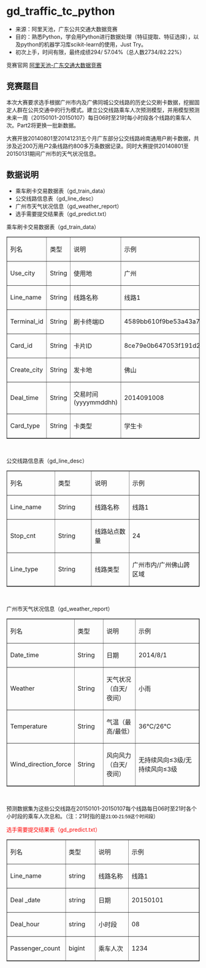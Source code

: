 # gd_traffic_tc_python
- 来源：阿里天池，广东公共交通大数据竞赛
- 目的：熟悉Python，学会用Python进行数据处理（特征提取、特征选择），以及python的机器学习库scikit-learn的使用，Just Try。
- 初次上手，时间有限，最终成绩294/ 57.04%（总人数2734/82.22%）

<p>竞赛官网 <a href="http://tianchi.aliyun.com/competition/information.htm?spm=5176.100067.5678.2.3o7931&raceId=231514" title="阿里天池">
阿里天池-广东交通大数据竞赛</a></p>

## 竞赛题目
本次大赛要求选手根据广州市内及广佛同城公交线路的历史公交刷卡数据，挖掘固定人群在公共交通中的行为模式。建立公交线路乘车人次预测模型，并用模型预测未来一周（20150101-20150107）每日06时至21时每小时段各个线路的乘车人次。Part2将更换一批新数据。

大赛开放20140801至20141231五个月广东部分公交线路岭南通用户刷卡数据，共涉及近200万用户2条线路约800多万条数据记录。同时大赛提供20140801至20150131期间广州市的天气状况信息。

## 数据说明
- 乘车刷卡交易数据表（gd_train_data）
- 公交线路信息表（gd_line_desc）
- 广州市天气状况信息（gd_weather_report）
- 选手需要提交结果表（gd_predict.txt）

<p>
	乘车刷卡交易数据表（gd_train_data）</p>
<table border="1" cellpadding="0" cellspacing="0">
	<tbody>
		<tr>
			<td style="width:157px;">
				<p>
					列名</p>
			</td>
			<td style="width:140px;">
				<p>
					类型</p>
			</td>
			<td style="width:133px;">
				<p>
					说明</p>
			</td>
			<td style="width:128px;">
				<p>
					示例</p>
			</td>
		</tr>
		<tr>
			<td style="width:157px;">
				<p>
					Use_city</p>
			</td>
			<td style="width:140px;">
				<p>
					String</p>
			</td>
			<td style="width:133px;">
				<p>
					使用地</p>
			</td>
			<td style="width:128px;">
				<p>
					广州</p>
			</td>
		</tr>
		<tr>
			<td style="width:157px;">
				<p>
					Line_name</p>
			</td>
			<td style="width:140px;">
				<p>
					String</p>
			</td>
			<td style="width:133px;">
				<p>
					线路名称</p>
			</td>
			<td style="width:128px;">
				<p>
					线路1</p>
			</td>
		</tr>
		<tr>
			<td style="width:157px;">
				<p>
					Terminal_id</p>
			</td>
			<td style="width:140px;">
				<p>
					String</p>
			</td>
			<td style="width:133px;">
				<p>
					刷卡终端ID</p>
			</td>
			<td style="width:128px;">
				<p>
					4589bb610f9be53a43a7bc26bb40e44d</p>
			</td>
		</tr>
		<tr>
			<td style="width:157px;">
				<p>
					Card_id</p>
			</td>
			<td style="width:140px;">
				<p>
					String</p>
			</td>
			<td style="width:133px;">
				<p>
					卡片ID</p>
			</td>
			<td style="width:128px;">
				<p>
					8ce79e0b647053f191d20c5552eb49f0</p>
			</td>
		</tr>
		<tr>
			<td style="width:157px;">
				<p>
					Create_city</p>
			</td>
			<td style="width:140px;">
				<p>
					String</p>
			</td>
			<td style="width:133px;">
				<p>
					发卡地</p>
			</td>
			<td style="width:128px;">
				<p>
					佛山</p>
			</td>
		</tr>
		<tr>
			<td style="width:157px;">
				<p>
					Deal_time</p>
			</td>
			<td style="width:140px;">
				<p>
					String</p>
			</td>
			<td style="width:133px;">
				<p>
					交易时间(yyyymmddhh)</p>
			</td>
			<td style="width:128px;">
				<p>
					2014091008</p>
			</td>
		</tr>
		<tr>
			<td style="width:157px;">
				<p>
					Card_type</p>
			</td>
			<td style="width:140px;">
				<p>
					String</p>
			</td>
			<td style="width:133px;">
				<p>
					卡类型</p>
			</td>
			<td style="width:128px;">
				<p>
					学生卡</p>
			</td>
		</tr>
	</tbody>
</table>
<p>
	&nbsp;</p>
<p>
	公交线路信息表（gd_line_desc）</p>
<table border="1" cellpadding="0" cellspacing="0">
	<tbody>
		<tr>
			<td style="width:121px;">
				<p>
					列名</p>
			</td>
			<td style="width:95px;">
				<p>
					类型</p>
			</td>
			<td style="width:113px;">
				<p>
					说明</p>
			</td>
			<td style="width:236px;">
				<p>
					示例</p>
			</td>
		</tr>
		<tr>
			<td style="width:121px;">
				<p>
					Line_name</p>
			</td>
			<td style="width:95px;">
				<p>
					String</p>
			</td>
			<td style="width:113px;">
				<p>
					线路名称</p>
			</td>
			<td style="width:236px;">
				<p>
					线路1</p>
			</td>
		</tr>
		<tr>
			<td style="width:121px;">
				<p>
					Stop_cnt</p>
			</td>
			<td style="width:95px;">
				<p>
					String</p>
			</td>
			<td style="width:113px;">
				<p>
					线路站点数量</p>
			</td>
			<td style="width:236px;">
				<p>
					24</p>
			</td>
		</tr>
		<tr>
			<td style="width:121px;">
				<p>
					Line_type</p>
			</td>
			<td style="width:95px;">
				<p>
					String</p>
			</td>
			<td style="width:113px;">
				<p>
					线路类型</p>
			</td>
			<td style="width:236px;">
				<p>
					广州市内/广州佛山跨区域</p>
			</td>
		</tr>
	</tbody>
</table>
<p>
	&nbsp;</p>
<p>
	广州市天气状况信息（gd_weather_report）</p>
<table border="1" cellpadding="0" cellspacing="0">
	<tbody>
		<tr>
			<td style="width:138px;">
				<p>
					列名</p>
			</td>
			<td style="width:77px;">
				<p>
					类型</p>
			</td>
			<td style="width:113px;">
				<p>
					说明</p>
			</td>
			<td style="width:236px;">
				<p>
					示例</p>
			</td>
		</tr>
		<tr>
			<td style="width:138px;">
				<p>
					Date_time</p>
			</td>
			<td style="width:77px;">
				<p>
					String</p>
			</td>
			<td style="width:113px;">
				<p>
					日期</p>
			</td>
			<td style="width:236px;">
				<p>
					2014/8/1</p>
			</td>
		</tr>
		<tr>
			<td style="width:138px;">
				<p>
					Weather</p>
			</td>
			<td style="width:77px;">
				<p>
					String</p>
			</td>
			<td style="width:113px;">
				<p>
					天气状况（白天/夜间）</p>
			</td>
			<td style="width:236px;">
				<p>
					小雨</p>
			</td>
		</tr>
		<tr>
			<td style="width:138px;">
				<p>
					Temperature</p>
			</td>
			<td style="width:77px;">
				<p>
					String</p>
			</td>
			<td style="width:113px;">
				<p>
					气温（最高/最低）</p>
			</td>
			<td style="width:236px;">
				<p>
					36℃/26℃</p>
			</td>
		</tr>
		<tr>
			<td style="width:138px;">
				<p>
					Wind_direction_force</p>
			</td>
			<td style="width:77px;">
				<p>
					String</p>
			</td>
			<td style="width:113px;">
				<p>
					风向风力（白天/夜间）</p>
			</td>
			<td style="width:236px;">
				<p>
					无持续风向&le;3级/无持续风向&le;3级</p>
			</td>
		</tr>
	</tbody>
</table>
<p>
	&nbsp;</p>
<p>
	预测数据集为这些公交线路在20150101-20150107每个线路每日06时至21时各个小时段的乘车人次总和。（注：21时指的是<font color="#000000" face="Helvetica" style="font-size: 9pt; word-wrap: break-word; word-break: break-all; color: rgb(0, 0, 0); line-height: 18px; widows: auto; background-color: rgb(252, 252, 252);">21:0</font><font color="#000000" face="Helvetica" style="font-size: 9pt; word-wrap: break-word; word-break: break-all; color: rgb(0, 0, 0); line-height: 18px; widows: auto; background-color: rgb(252, 252, 252);">0-21</font><font color="#000000" face="Heiti SC" style="font-size: 9pt; word-wrap: break-word; word-break: break-all; color: rgb(0, 0, 0); line-height: 18px; widows: auto; background-color: rgb(252, 252, 252);">:</font><font color="#000000" face="Helvetica" style="font-size: 9pt; word-wrap: break-word; word-break: break-all; color: rgb(0, 0, 0); line-height: 18px; widows: auto; background-color: rgb(252, 252, 252);">59这个时间段</font>）</p>
<p>
	<span style="color:#f00;">选手需要提交结果表（gd_predict.txt）</span></p>
<table border="1" cellpadding="0" cellspacing="0">
	<tbody>
		<tr>
			<td style="width:140px;">
				<p>
					列名</p>
			</td>
			<td style="width:75px;">
				<p>
					类型</p>
			</td>
			<td style="width:113px;">
				<p>
					说明</p>
			</td>
			<td style="width:236px;">
				<p>
					示例</p>
			</td>
		</tr>
		<tr>
			<td style="width:140px;">
				<p>
					Line_name</p>
			</td>
			<td style="width:75px;">
				<p>
					string</p>
			</td>
			<td style="width:113px;">
				<p>
					线路名称</p>
			</td>
			<td style="width:236px;">
				<p>
					线路1</p>
			</td>
		</tr>
		<tr>
			<td style="width:140px;">
				<p>
					Deal _date</p>
			</td>
			<td style="width:75px;">
				<p>
					string</p>
			</td>
			<td style="width:113px;">
				<p>
					日期</p>
			</td>
			<td style="width:236px;">
				<p>
					20150101</p>
			</td>
		</tr>
		<tr>
			<td style="width:140px;">
				<p>
					Deal_hour</p>
			</td>
			<td style="width:75px;">
				<p>
					string</p>
			</td>
			<td style="width:113px;">
				<p>
					小时段</p>
			</td>
			<td style="width:236px;">
				<p>
					08</p>
			</td>
		</tr>
		<tr>
			<td style="width:140px;">
				<p>
					Passenger_count</p>
			</td>
			<td style="width:75px;">
				<p>
					bigint</p>
			</td>
			<td style="width:113px;">
				<p>
					乘车人次</p>
			</td>
			<td style="width:236px;">
				<p>
					1234</p>
			</td>
		</tr>
	</tbody>
</table>
